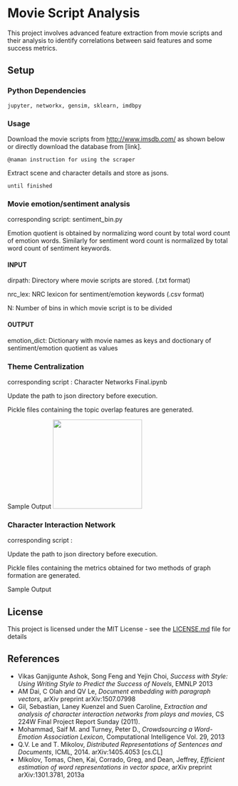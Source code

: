 # Movie Script Analysis 

This project involves advanced feature extraction from movie scripts and their analysis to identify correlations between said features and some success metrics. 

## Setup

### Python Dependencies

```
jupyter, networkx, gensim, sklearn, imdbpy
```

### Usage

Download the movie scripts from http://www.imsdb.com/ as shown below or directly download the database from [link].
```
@naman instruction for using the scraper
```
Extract scene and character details and store as jsons.
```
until finished
```
### Movie emotion/sentiment analysis

corresponding script: sentiment_bin.py

Emotion quotient is obtained by normalizing word count by total word count of 
emotion words. Similarly for sentiment word count is normalized by total word 
count of sentiment keywords.
#### INPUT

dirpath:    Directory where movie scripts are stored. (.txt format)

nrc_lex:    NRC lexicon for sentiment/emotion keywords (.csv format)

N:          Number of bins in which movie script is to be divided

#### OUTPUT

emotion_dict:   Dictionary with movie names as keys and doctionary of 
                sentiment/emotion quotient as values
                

### Theme Centralization

corresponding script : Character Networks Final.ipynb

Update the path to json directory before execution. 

Pickle files containing the topic overlap features are generated.

Sample Output
<img src="https://raw.githubusercontent.com/njordsir/Movie-Script-Analysis/master/Images/dist1.jpg" height="200px">


### Character Interaction Network

corresponding script :

Update the path to json directory before execution. 

Pickle files containing the metrics obtained for two methods of graph formation are generated.

Sample Output
 


## License

This project is licensed under the MIT License - see the [LICENSE.md](LICENSE.md) file for details

## References

* Vikas Ganjigunte Ashok, Song Feng and Yejin Choi, *Success with Style: Using Writing Style to Predict the Success of Novels*, EMNLP 2013 
* AM Dai, C Olah and QV Le, *Document embedding with paragraph vectors*, arXiv preprint arXiv:1507.07998 
* Gil, Sebastian, Laney Kuenzel and Suen Caroline, *Extraction and analysis of character interaction networks from plays and movies*,  CS 224W Final Project Report Sunday (2011). 
* Mohammad, Saif M. and Turney, Peter D., *Crowdsourcing a Word-Emotion Association Lexicon*, Computational Intelligence Vol. 29, 2013
* Q.V. Le and T. Mikolov, *Distributed Representations of Sentences and Documents*, ICML, 2014. arXiv:1405.4053 [cs.CL] 
* Mikolov, Tomas, Chen, Kai, Corrado, Greg, and Dean, Jeffrey, *Efficient estimation of word representations in vector space*, arXiv preprint arXiv:1301.3781, 2013a 
